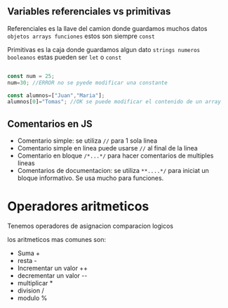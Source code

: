 ## Variables referenciales vs primitivas

Referenciales es la llave del camion donde guardamos muchos datos `objetos arrays funciones` estos son siempre `const`

Primitivas es la caja donde guardamos algun dato `strings numeros booleanos` estas pueden ser `let` o `const`

```js

const num = 25;
num=30; //ERROR no se pyede modificar una constante

const alumnos=["Juan","Maria"];
alumnos[0]="Tomas"; //OK se puede modificar el contenido de un array

```

## Comentarios en JS

- Comentario simple: se utiliza `//` para 1 sola linea
- Comentario simple en linea puede usarse `//` al final de la linea
- Comentario en bloque `/*...*/` para hacer comentarios de multiples lineas
- Comentarios de documentacion: se utiliza `**....*/` para iniciat un bloque informativo. Se usa mucho para funciones.


# Operadores aritmeticos

Tenemos operadores de asignacion comparacion logicos

los aritmeticos mas comunes son:

- Suma +
- resta -
- Incrementar un valor ++
- decrementar un valor --
- multiplicar *
- division /
- modulo %